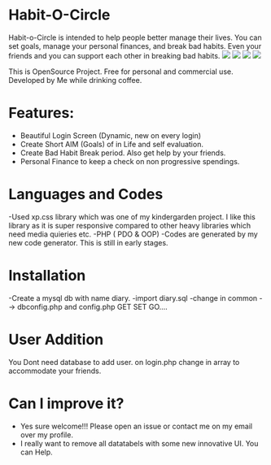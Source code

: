 # Habit-O-Circle
Habit-o-Circle is intended to help people better manage their lives. You can set goals, manage your personal finances, and break bad habits. Even your friends and you can support each other in breaking bad habits.
![](https://github.com/Manishfoodtechs/Habit-O-Circle/blob/main/00fc5412-f79e-45a4-8306-8ff40755844f.jpg)
![](https://github.com/Manishfoodtechs/Habit-O-Circle/blob/main/e7463907-c13a-41b4-af15-4d2d8c3eacc3.jpg)
![](https://github.com/Manishfoodtechs/Habit-O-Circle/blob/main/33581950-f6dc-4181-bed3-acaf5b71436c.jpg)
![](https://github.com/Manishfoodtechs/Habit-O-Circle/blob/main/e87e8655-9537-4edd-a9c4-f65635209b00.jpg)

This is OpenSource Project. Free for personal and commercial use. Developed by Me while drinking coffee.


# Features:
- Beautiful Login Screen (Dynamic, new on every login)
- Create Short AIM (Goals) of in Life and self evaluation.
- Create Bad Habit Break period. Also get help by your friends.
- Personal Finance to keep a check on non progressive spendings.


# Languages and Codes
-Used xp.css library which was one of my kindergarden project. I like this library as it is super responsive compared to other heavy libraries which need media quieries etc.
-PHP ( PDO & OOP)
-Codes are generated by my new code generator. This is still in early stages.   


# Installation
-Create a mysql db with name diary.
-import diary.sql
-change in common --> dbconfig.php and config.php
GET SET GO....

# User Addition
You Dont need database to add user. on login.php change in array to accommodate your friends.

# Can I improve it?
- Yes sure welcome!!! Please open an issue or contact me on my email over my profile.
- I really want to remove all datatabels with some new innovative UI. You can Help.
